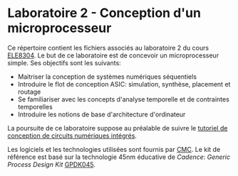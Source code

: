 # Laboratoire 2 - Conception d'un microprocesseur

Ce répertoire contient les fichiers associés au laboratoire 2 du cours
[ELE8304](https://www.polymtl.ca/etudes/cours/circuits-integres-tres-grande-echelle). Le but de ce
laboratoire est de concevoir un microprocesseur simple. Ses objectifs sont les suivants:
  - Maitriser la conception de systèmes numériques séquentiels
  - Introduire le flot de conception ASIC: simulation, synthèse, placement et routage
  - Se familiariser avec les concepts d'analyse temporelle et de contraintes temporelles
  - Introduire les notions de base d'architecture d'ordinateur

La poursuite de ce laboratoire suppose au préalable de suivre le [tutoriel de conception de circuits
numériques intégrés](https://intranet.grm.polymtl.ca/wiki/doku.php?id=tutoriels:numerique).

Les logiciels et les technologies utilisées sont fournis par [CMC](https://www.cmc.ca/WhatWeOffer/Products/CMC-00200-04870.aspx). Le kit de référence est basé sur la technologie 45nm éducative de *Cadence*: *Generic Process Design Kit* [GPDK045](https://www.cmc.ca/WhatWeOffer/Products/CMC-00200-04870.aspx).
